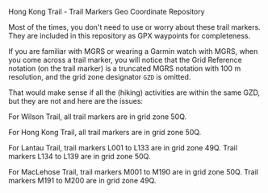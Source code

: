 Hong Kong Trail - Trail Markers Geo Coordinate Repository

Most of the times, you don't need to use or worry about these trail markers.
They are included in this repository as GPX waypoints for completeness.

If you are familiar with MGRS or wearing a Garmin watch with MGRS, when you come across a trail marker, you will notice that the Grid Reference notation (on the trail marker) is a truncated MGRS notation with 100 m resolution, and the grid zone designator `GZD` is omitted.

That would make sense if all the (hiking) activities are within the same GZD, but they are not and here are the issues:

For Wilson Trail, all trail markers are in grid zone 50Q.

For Hong Kong Trail, all trail markers are in grid zone 50Q.

For Lantau Trail, trail markers L001 to L133 are in grid zone 49Q. Trail markers L134 to L139 are in grid zone 50Q. 

For MacLehose Trail, trail markers M001 to M190 are in grid zone 50Q. Trail markers M191 to M200 are in grid zone 49Q. 
